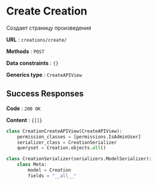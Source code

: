 # Create Creation

Создает страницу произведения

**URL** : `creations/create/`

**Methods** : `POST`

**Data constraints** : `{}`

**Generics type** : `CreateAPIView`

## Success Responses

**Code** : `200 OK`

**Content** : `{[]}`

```python
class CreationCreateAPIView(CreateAPIView):
    permission_classes = [permissions.IsAdminUser]
    serializer_class = CreationSerializer
    queryset = Creation.objects.all()
```

```python
class CreationSerializer(serializers.ModelSerializer):
    class Meta:
        model = Creation
        fields = "__all__"
```